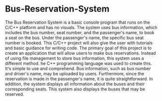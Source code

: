 # Bus-Reservation-System
The Bus Reservation System is a basic console program that runs on the C/C++ platform and has no visuals.
The system uses bus information, which includes the bus number, seat number, and the passenger's name, to book a seat on the bus. 
Under the passenger's name, the specific bus seat number is booked. 
This C/C++ project will also give the user with tutorials and basic guidance for writing code.
The primary goal of this project is to create an application that will allow users to make bus reservations.
Instead of using file management to store bus information, this system uses a different method.
he C++ programming language was used to create this.
It's simple to use and comprehend.
Bus information, such as bus number and driver's name, may be uploaded by users.
Furthermore, since the reservation is made in the passenger's name, it is quite straightforward.
In addition, the system displays all information about the buses and their corresponding seats.
This system also displays the buses that may be reserved.
